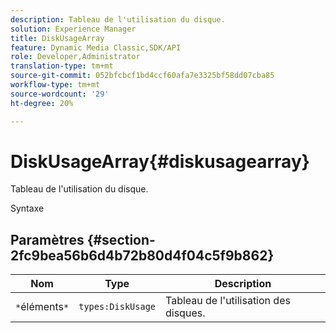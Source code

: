 ```yaml
---
description: Tableau de l'utilisation du disque.
solution: Experience Manager
title: DiskUsageArray
feature: Dynamic Media Classic,SDK/API
role: Developer,Administrator
translation-type: tm+mt
source-git-commit: 052bfcbcf1bd4ccf60afa7e3325bf58dd07cba85
workflow-type: tm+mt
source-wordcount: '29'
ht-degree: 20%

---
```



# DiskUsageArray{#diskusagearray}

Tableau de l&#39;utilisation du disque.

Syntaxe

## Paramètres {#section-2fc9bea56b6d4b72b80d4f04c5f9b862}

| Nom | Type | Description |
|---|---|---|
| `*`éléments`*` | `types:DiskUsage` | Tableau de l&#39;utilisation des disques. |

